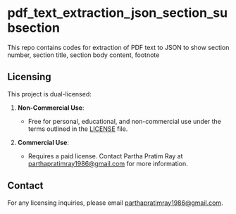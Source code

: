 # pdf_text_extraction_json_section_subsection
This repo contains codes for extraction of PDF text to JSON to show section number, section title, section body content, footnote






## Licensing

This project is dual-licensed:

1. **Non-Commercial Use**:
   - Free for personal, educational, and non-commercial use under the terms outlined in the [LICENSE](LICENSE) file.

2. **Commercial Use**:
   - Requires a paid license. Contact Partha Pratim Ray at [parthapratimray1986@gmail.com](mailto:parthapratimray1986@gmail.com) for more information.

## Contact
For any licensing inquiries, please email [parthapratimray1986@gmail.com](mailto:parthapratimray1986@gmail.com).

